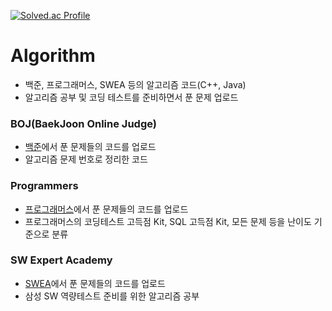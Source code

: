 [![Solved.ac Profile](http://mazassumnida.wtf/api/v2/generate_badge?boj=seyeonmon)](https://solved.ac/seyeonmon)   

# Algorithm
* 백준, 프로그래머스, SWEA 등의 알고리즘 코드(C++, Java)
* 알고리즘 공부 및 코딩 테스트를 준비하면서 푼 문제 업로드

### BOJ(BaekJoon Online Judge)
* [백준](https://www.acmicpc.net/)에서 푼 문제들의 코드를 업로드 
* 알고리즘 문제 번호로 정리한 코드

### Programmers
* [프로그래머스](https://programmers.co.kr/learn/challenges)에서 푼 문제들의 코드를 업로드  
* 프로그래머스의 코딩테스트 고득점 Kit, SQL 고득점 Kit, 모든 문제 등을 난이도 기준으로 분류

### SW Expert Academy
* [SWEA](https://swexpertacademy.com/main/main.do)에서 푼 문제들의 코드를 업로드  
* 삼성 SW 역량테스트 준비를 위한 알고리즘 공부
